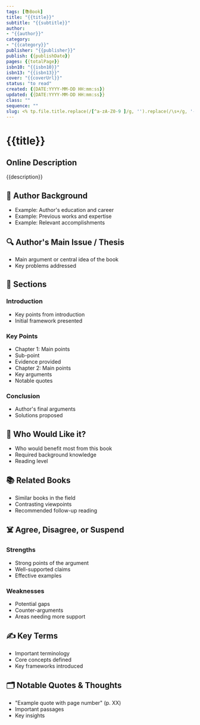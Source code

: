 ```yaml
---
tags: [📚Book]
title: "{{title}}"
subtitle: "{{subtitle}}"
author:
- "{{author}}"
category:
- "{{category}}"
publisher: "{{publisher}}"
publish: {{publishDate}}
pages: {{totalPage}}
isbn10: "{{isbn10}}"
isbn13: "{{isbn13}}"
cover: "{{coverUrl}}"
status: "to read"
created: {{DATE:YYYY-MM-DD HH:mm:ss}}
updated: {{DATE:YYYY-MM-DD HH:mm:ss}}
class: ""
sequence: ""
slug: <% tp.file.title.replace(/[^a-zA-Z0-9 ]/g, '').replace(/\s+/g, '-').toLowerCase() %>
---
```


# {{title}}

## Online Description

{{description}}
  

## 🔫 Author Background
- Example: Author's education and career
- Example: Previous works and expertise
- Example: Relevant accomplishments

## 🔍 Author's Main Issue / Thesis
- Main argument or central idea of the book
- Key problems addressed

## 📒 Sections
### Introduction
- Key points from introduction
- Initial framework presented

### Key Points
- Chapter 1: Main points
- Sub-point
- Evidence provided
- Chapter 2: Main points
- Key arguments
- Notable quotes

### Conclusion
- Author's final arguments
- Solutions proposed

## 🥰 Who Would Like it?
- Who would benefit most from this book
- Required background knowledge
- Reading level

## 📚 Related Books
- Similar books in the field
- Contrasting viewpoints
- Recommended follow-up reading

## ☠️ Agree, Disagree, or Suspend
### Strengths
- Strong points of the argument
- Well-supported claims
- Effective examples

### Weaknesses
- Potential gaps
- Counter-arguments
- Areas needing more support

## ✍️ Key Terms
- Important terminology
- Core concepts defined
- Key frameworks introduced

## 🗂 Notable Quotes & Thoughts
- "Example quote with page number" (p. XX)
- Important passages
- Key insights